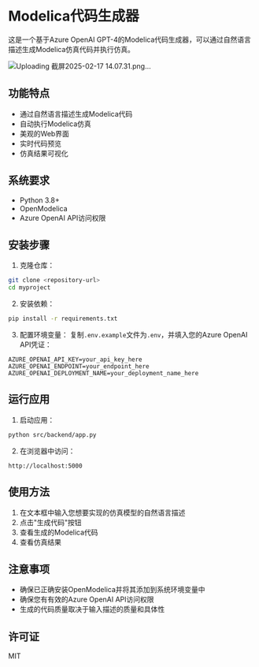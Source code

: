 # Modelica代码生成器

这是一个基于Azure OpenAI GPT-4的Modelica代码生成器，可以通过自然语言描述生成Modelica仿真代码并执行仿真。

![Uploading 截屏2025-02-17 14.07.31.png…]()


## 功能特点

- 通过自然语言描述生成Modelica代码
- 自动执行Modelica仿真
- 美观的Web界面
- 实时代码预览
- 仿真结果可视化

## 系统要求

- Python 3.8+
- OpenModelica
- Azure OpenAI API访问权限

## 安装步骤

1. 克隆仓库：
```bash
git clone <repository-url>
cd myproject
```

2. 安装依赖：
```bash
pip install -r requirements.txt
```

3. 配置环境变量：
复制`.env.example`文件为`.env`，并填入您的Azure OpenAI API凭证：
```
AZURE_OPENAI_API_KEY=your_api_key_here
AZURE_OPENAI_ENDPOINT=your_endpoint_here
AZURE_OPENAI_DEPLOYMENT_NAME=your_deployment_name_here
```

## 运行应用

1. 启动应用：
```bash
python src/backend/app.py
```

2. 在浏览器中访问：
```
http://localhost:5000
```

## 使用方法

1. 在文本框中输入您想要实现的仿真模型的自然语言描述
2. 点击"生成代码"按钮
3. 查看生成的Modelica代码
4. 查看仿真结果

## 注意事项

- 确保已正确安装OpenModelica并将其添加到系统环境变量中
- 确保您有有效的Azure OpenAI API访问权限
- 生成的代码质量取决于输入描述的质量和具体性

## 许可证

MIT 
